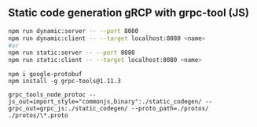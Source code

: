 ## Static code generation gRCP with grpc-tool (JS)

```bash
npm run dynamic:server -- --port 8080
npm run dynamic:client -- --target localhost:8080 <name>
#or
npm run static:server -- --port 8080
npm run static:client -- --target localhost:8080 <name>
```

```
npm i google-protobuf
npm install -g grpc-tools@1.11.3

grpc_tools_node_protoc --js_out=import_style="commonjs,binary":./static_codegen/ --grpc_out=grpc_js:./static_codegen/ --proto_path=./protos/ ./protos/\*.proto
```
